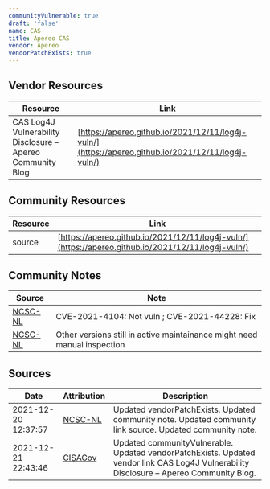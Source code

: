 ```yaml
---
communityVulnerable: true
draft: 'false'
name: CAS
title: Apereo CAS
vendor: Apereo
vendorPatchExists: true
---
```


## Vendor Resources
| Resource | Link |
| --- | --- |
| CAS Log4J Vulnerability Disclosure – Apereo Community Blog | [https://apereo.github.io/2021/12/11/log4j-vuln/](https://apereo.github.io/2021/12/11/log4j-vuln/) |

## Community Resources
| Resource | Link |
| --- | --- |
| source | [https://apereo.github.io/2021/12/11/log4j-vuln/](https://apereo.github.io/2021/12/11/log4j-vuln/) |

## Community Notes
| Source | Note |
| --- | --- |
| [NCSC-NL](https://github.com/NCSC-NL/log4shell/blob/main/software/README.md) | CVE-2021-4104: Not vuln ; CVE-2021-44228: Fix </ul> |
| [NCSC-NL](https://github.com/NCSC-NL/log4shell/blob/main/software/README.md) | Other versions still in active maintainance might need manual inspection |

## Sources
| Date | Attribution | Description |
| --- | --- | --- |
| 2021-12-20 12:37:57 | [NCSC-NL](https://github.com/NCSC-NL/log4shell/blob/main/software/README.md) | Updated vendorPatchExists. Updated community note. Updated community link source. Updated community note.  |
| 2021-12-21 22:43:46 | [CISAGov](https://raw.githubusercontent.com/cisagov/log4j-affected-db/develop/README.md) | Updated communityVulnerable. Updated vendorPatchExists. Updated vendor link CAS Log4J Vulnerability Disclosure – Apereo Community Blog.  |
